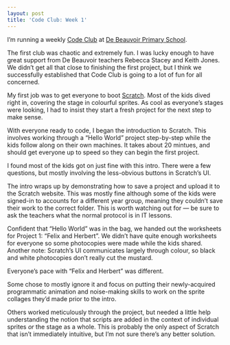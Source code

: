 ```yaml
---
layout: post
title: 'Code Club: Week 1'
---
```


I’m running a weekly [Code Club](http://www.codeclub.org.uk/) at
[De Beauvoir Primary School](http://www.debeauvoir.hackney.sch.uk/).

The first club was chaotic and extremely fun. I was lucky enough to
have great support from De Beauvoir teachers Rebecca Stacey and Keith Jones.
We didn’t get all that close to finishing the first project, but I think we
successfully established that Code Club is going to a lot of fun for all
concerned.

My first job was to get everyone to boot [Scratch](http://scratch.mit.edu/).
Most of the kids dived right in, covering the stage in colourful sprites.
As cool as everyone’s stages were looking, I had to insist they start a
fresh project for the next step to make sense.

With everyone ready to code, I began the introduction to Scratch.
This involves working through a “Hello World” project step-by-step while
the kids follow along on their own machines. It takes about 20 mintues,
and should get everyone up to speed so they can begin the first project.

I found most of the kids got on just fine with this intro. There were a
few questions, but mostly involving the less-obvious buttons in Scratch’s
UI.

The intro wraps up by demonstrating how to save a project and upload it
to the Scratch website. This was mostly fine although some of the kids
were signed-in to accounts for a different year group, meaning they
couldn’t save their work to the correct folder. This is worth watching
out for — be sure to ask the teachers what the normal protocol is
in IT lessons.

Confident that “Hello World” was in the bag, we handed out the worksheets for
Project 1: “Felix and Herbert”. We didn’t have quite enough worksheets
for everyone so some photocopies were made while the kids shared.
Another note: Scratch’s UI communicates largely through colour,
so black and white photocopies don’t really cut the mustard.

Everyone’s pace with “Felix and Herbert” was different.

Some chose to mostly ignore it and focus on putting their newly-acquired
programmatic animation and noise-making skills to work on the sprite collages
they’d made prior to the intro.

Others worked meticulously through the project, but needed a little help
understanding the notion that scripts are added in the context of
individual sprites *or* the stage as a whole. This is probably the only aspect
of Scratch that isn’t immediately intuitive, but I’m not sure there’s any
better solution.
